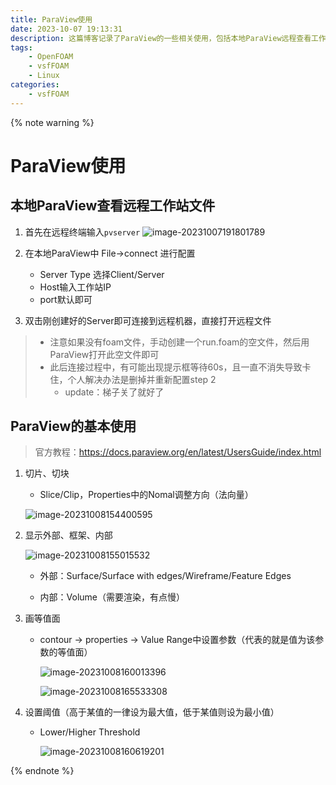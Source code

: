 ```yaml
---
title: ParaView使用
date: 2023-10-07 19:13:31
description: 这篇博客记录了ParaView的一些相关使用，包括本地ParaView远程查看工作站文件、软件的基本使用等。
tags:
	- OpenFOAM
	- vsfFOAM
	- Linux
categories:
	- vsfFOAM
---
```

{% note warning %}

# ParaView使用

## 本地ParaView查看远程工作站文件

1. 首先在远程终端输入`pvserver`
 ![image-20231007191801789](https://s2.loli.net/2023/10/08/qIGsmbXt6exFWQ5.png)

2. 在本地ParaView中 File->connect  进行配置
   * Server Type 选择Client/Server
   * Host输入工作站IP
   * port默认即可
3. 双击刚创建好的Server即可连接到远程机器，直接打开远程文件

> * 注意如果没有foam文件，手动创建一个run.foam的空文件，然后用ParaView打开此空文件即可
> * 此后连接过程中，有可能出现提示框等待60s，且一直不消失导致卡住，个人解决办法是删掉并重新配置step 2
>   * update：梯子关了就好了



## ParaView的基本使用

> 官方教程：https://docs.paraview.org/en/latest/UsersGuide/index.html

1. 切片、切块
   * Slice/Clip，Properties中的Nomal调整方向（法向量）

   ![image-20231008154400595](https://s2.loli.net/2023/10/08/6FD8X1lZduhaMcQ.png)

2. 显示外部、框架、内部

   ![image-20231008155015532](https://s2.loli.net/2023/10/08/8WhQRTYdKNI4qt3.png)

   * 外部：Surface/Surface with edges/Wireframe/Feature Edges

   * 内部：Volume（需要渲染，有点慢）

3. 画等值面

   * contour ->  properties -> Value Range中设置参数（代表的就是值为该参数的等值面）

     ![image-20231008160013396](https://s2.loli.net/2023/10/08/3NyAhnGTLHjrzfx.png)
     
     ![image-20231008165533308](https://s2.loli.net/2023/10/08/7iuy14xfdB8Q65C.png)

4. 设置阈值（高于某值的一律设为最大值，低于某值则设为最小值）

   * Lower/Higher Threshold

     ![image-20231008160619201](https://s2.loli.net/2023/10/08/V7lciHktSv6nJj3.png)

{% endnote %}